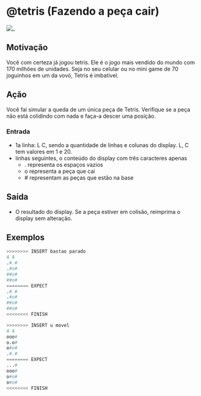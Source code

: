 # @tetris (Fazendo a peça cair)

![_](https://raw.githubusercontent.com/qxcodefup/arcade/master/base/tetris/cover.jpg)

## Motivação

Você com certeza já jogou tetris. Ele é o jogo mais vendido do mundo com 170 milhões de unidades. Seja no seu celular ou no mini game de 70 joguinhos em um da vovó, Tetris é imbatível.

## Ação

Você fai simular a queda de um única peça de Tetris. Verifique se a peça não está colidindo com nada e faça-a descer uma posição.

### Entrada

- 1a linha: L C, sendo a quantidade de linhas e colunas do display. L, C tem valores em 1 e 20.
- linhas seguintes, o conteúdo do display com três caracteres apenas
  - . representa os espaços vazios
  - o representa a peça que cai
  - \# representam as peças que estão na base

## Saída

- O resultado do display. Se a peça estiver em colisão, reimprima
o display sem alteração.

## Exemplos

``` py
>>>>>>>> INSERT bastao parado
4 4
.#.#
.#o#
##o#
##o#
======== EXPECT
.#.#
.#o#
##o#
##o#
<<<<<<<< FINISH
```

```py
>>>>>>>> INSERT u movel
4 4
ooo#
o.o#
o#o#
.#.#
======== EXPECT
...#
ooo#
o#o#
o#o#
<<<<<<<< FINISH
```
